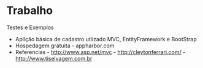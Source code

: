 Trabalho
========

Testes e Exemplos

 - Aplição básica de cadastro utiizado MVC, EntityFramework e BootStrap
 - Hospedagem gratuita - appharbor.com
 - Referencias 
 		- http://www.asp.net/mvc
 		- http://cleytonferrari.com/
 		- http://www.tiselvagem.com.br

